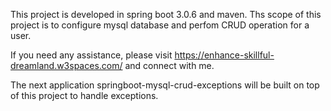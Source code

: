 This project is developed in spring boot 3.0.6 and maven.
Ths scope of this project is to configure mysql database and perfom CRUD operation for a user.

If you need any assistance, please visit https://enhance-skillful-dreamland.w3spaces.com/ and connect with me.

The next application springboot-mysql-crud-exceptions will be built on top of this project to handle exceptions.
